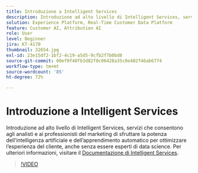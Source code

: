 ```yaml
---
title: Introduzione a Intelligent Services
description: Introduzione ad alto livello di Intelligent Services, servizi che consentono agli analisti e ai professionisti del marketing di sfruttare la potenza dell’intelligenza artificiale e dell’apprendimento automatico per ottimizzare l’esperienza del cliente, anche senza essere esperti di data science.
solution: Experience Platform, Real-Time Customer Data Platform
feature: Customer AI, Attribution AI
role: User
level: Beginner
jira: KT-4170
thumbnail: 32654.jpg
exl-id: 23e15df2-1bf2-4c19-a5d5-9cfb2f7b0bd8
source-git-commit: 00ef0f40fb3d82f0c06428a35c0e402f46ab6774
workflow-type: tm+mt
source-wordcount: '85'
ht-degree: 72%

---
```


# Introduzione a Intelligent Services

Introduzione ad alto livello di Intelligent Services, servizi che consentono agli analisti e ai professionisti del marketing di sfruttare la potenza dell’intelligenza artificiale e dell’apprendimento automatico per ottimizzare l’esperienza del cliente, anche senza essere esperti di data science. Per ulteriori informazioni, visitare il [Documentazione di Intelligent Services](https://experienceleague.adobe.com/docs/experience-platform/intelligent-services/home.html).

>[!VIDEO](https://video.tv.adobe.com/v/32654?learn=on)

